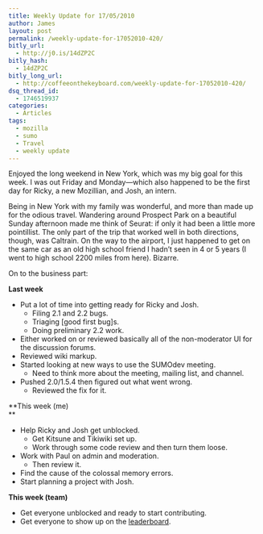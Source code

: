```yaml
---
title: Weekly Update for 17/05/2010
author: James
layout: post
permalink: /weekly-update-for-17052010-420/
bitly_url:
  - http://j0.is/14dZP2C
bitly_hash:
  - 14dZP2C
bitly_long_url:
  - http://coffeeonthekeyboard.com/weekly-update-for-17052010-420/
dsq_thread_id:
  - 1746519937
categories:
  - Articles
tags:
  - mozilla
  - sumo
  - Travel
  - weekly update
---
```

Enjoyed the long weekend in New York, which was my big goal for this week. I was out Friday and Monday—which also happened to be the first day for Ricky, a new Mozillian, and Josh, an intern.

Being in New York with my family was wonderful, and more than made up for the odious travel. Wandering around Prospect Park on a beautiful Sunday afternoon made me think of Seurat: if only it had been a little more pointillist. The only part of the trip that worked well in both directions, though, was Caltrain. On the way to the airport, I just happened to get on the same car as an old high school friend I hadn&#8217;t seen in 4 or 5 years (I went to high school 2200 miles from here). Bizarre.

On to the business part:

**Last week**

  * Put a lot of time into getting ready for Ricky and Josh. 
      * Filing 2.1 and 2.2 bugs.
      * Triaging [good first bug]s.
      * Doing preliminary 2.2 work.
  * Either worked on or reviewed basically all of the non-moderator UI for the discussion forums.
  * Reviewed wiki markup.
  * Started looking at new ways to use the SUMOdev meeting. 
      * Need to think more about the meeting, mailing list, and channel.
  * Pushed 2.0/1.5.4 then figured out what went wrong. 
      * Reviewed the fix for it.

**This week (me)  
**

  * Help Ricky and Josh get unblocked. 
      * Get Kitsune and Tikiwiki set up.
      * Work through some code review and then turn them loose.
  * Work with Paul on admin and moderation. 
      * Then review it.
  * Find the cause of the colossal memory errors.
  * Start planning a project with Josh.

**This week (team)**

  * Get everyone unblocked and ready to start contributing.
  * Get everyone to show up on the [leaderboard][1].

 [1]: https://hudson.mozilla.org/cigame/?